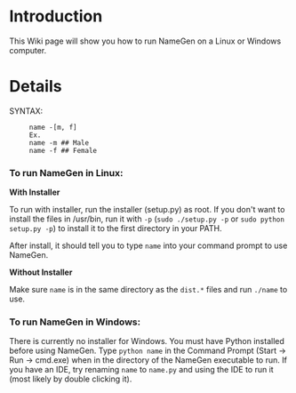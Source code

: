 # Introduction #

This Wiki page will show you how to run NameGen on a Linux or Windows computer.


# Details #

SYNTAX:
```
     name -[m, f]
     Ex.
     name -m ## Male
     name -f ## Female
```

### To run NameGen in Linux: ###
**With Installer**

To run with installer, run the installer (setup.py) as root. If you don't want to install the files in /usr/bin, run it with `-p` (`sudo ./setup.py -p` or `sudo python setup.py -p`) to install it to the first directory in your PATH.

After install, it should tell you to type `name` into your command prompt to use NameGen.

**Without Installer**

Make sure `name` is in the same directory as the `dist.*` files and run `./name` to use.

### To run NameGen in Windows: ###
There is currently no installer for Windows. You must have Python installed before using NameGen. Type `python name` in the Command Prompt (Start -> Run -> cmd.exe) when in the directory of the NameGen executable to run. If you have an IDE, try renaming `name` to `name.py` and using the IDE to run it (most likely by double clicking it).